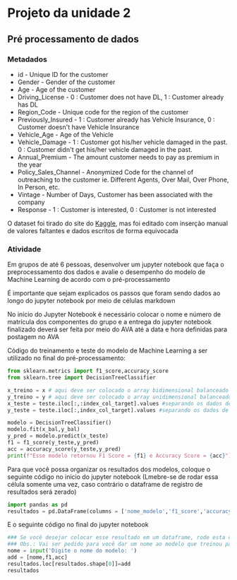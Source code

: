 # Projeto da unidade 2
## Pré processamento de dados

### Metadados

* id - Unique ID for the customer
* Gender - Gender of the customer
* Age - Age of the customer
* Driving_License - 0 : Customer does not have DL, 1 : Customer already has DL
* Region_Code - Unique code for the region of the customer
* Previously_Insured - 1 : Customer already has Vehicle Insurance, 0 : Customer doesn't have Vehicle Insurance
* Vehicle_Age - Age of the Vehicle
* Vehicle_Damage - 1 : Customer got his/her vehicle damaged in the past. 0 : Customer didn't get his/her vehicle damaged in the past.
* Annual_Premium - The amount customer needs to pay as premium in the year
* Policy_Sales_Channel - Anonymized Code for the channel of outreaching to the customer ie. Different Agents, Over Mail, Over Phone, In Person, etc.
* Vintage - Number of Days, Customer has been associated with the company
* Response - 1 : Customer is interested, 0 : Customer is not interested

O dataset foi tirado do site do [Kaggle](https://www.kaggle.com/datasets/anmolkumar/health-insurance-cross-sell-prediction), mas foi editado com inserção manual de valores faltantes e dados escritos de forma equivocada

### Atividade

Em grupos de até 6 pessoas, desenvolver um jupyter notebook que faça o preprocessamento dos dados e avalie o desempenho do modelo de Machine Learning de acordo com o pré-processamento

É importante que sejam explicados os passos que foram sendo dados ao longo do jupyter notebook por meio de células markdown

No início do Jupyter Notebook é necessário colocar o nome e número de matrícula dos componentes do grupo e a entrega do jupyter notebook finalizado deverá ser feita por meio do AVA até a data e hora definidas para postagem no AVA

Código do treinamento e teste do modelo de Machine Learning a ser utilizado no final do pré-processamento:

```python 
from sklearn.metrics import f1_score,accuracy_score
from sklearn.tree import DecisionTreeClassifier

x_treino = x # aqui deve ser colocado o array bidimensional balanceado ou nanãoo dos atributos para treino
y_treino = y # aqui deve ser colocado o array unidimensional balanceado ou não do target para treino
x_teste = teste.iloc[:,:index_col_target].values #separando os dados de teste em x
y_teste = teste.iloc[:,index_col_target].values #separando os dados de teste em y

modelo = DecisionTreeClassifier()
modelo.fit(x_bal,y_bal)
y_pred = modelo.predict(x_teste)
f1 = f1_score(y_teste,y_pred)
acc = accuracy_score(y_teste,y_pred)
print(f"Esse modelo retornou F1 Score = {f1} e Accuracy Score = {acc}")
```

Para que você possa organizar os resultados dos modelos, coloque o seguinte código no início do jupyter notebook (Lmebre-se de rodar essa célula somente uma vez, caso contrário o dataframe de registro de resultados será zerado)

```python
import pandas as pd
resultados = pd.DataFrame(columns = ['nome_modelo','f1_score','accuracy_score'])
```

E o seguinte código no final do jupyter notebook

```python
### Se você desejar colocar esse resultado em um dataframe, rode esta célula.
### Obs.: Vai ser pedido para você dar um nome ao modelo que treinou para que seja colocado no dataframe
nome = input('Digite o nome do modelo: ')
add = [nome,f1,acc]
resultados.loc[resultados.shape[0]]=add
resultados
```
